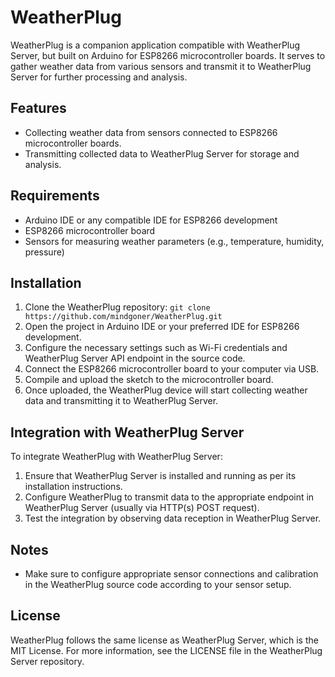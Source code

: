 # WeatherPlug

WeatherPlug is a companion application compatible with WeatherPlug Server, but built on Arduino for ESP8266 microcontroller boards. It serves to gather weather data from various sensors and transmit it to WeatherPlug Server for further processing and analysis.

## Features

- Collecting weather data from sensors connected to ESP8266 microcontroller boards.
- Transmitting collected data to WeatherPlug Server for storage and analysis.

## Requirements

- Arduino IDE or any compatible IDE for ESP8266 development
- ESP8266 microcontroller board
- Sensors for measuring weather parameters (e.g., temperature, humidity, pressure)

## Installation

1. Clone the WeatherPlug repository: `git clone https://github.com/mindgoner/WeatherPlug.git`
2. Open the project in Arduino IDE or your preferred IDE for ESP8266 development.
3. Configure the necessary settings such as Wi-Fi credentials and WeatherPlug Server API endpoint in the source code.
4. Connect the ESP8266 microcontroller board to your computer via USB.
5. Compile and upload the sketch to the microcontroller board.
6. Once uploaded, the WeatherPlug device will start collecting weather data and transmitting it to WeatherPlug Server.

## Integration with WeatherPlug Server

To integrate WeatherPlug with WeatherPlug Server:
1. Ensure that WeatherPlug Server is installed and running as per its installation instructions.
2. Configure WeatherPlug to transmit data to the appropriate endpoint in WeatherPlug Server (usually via HTTP(s) POST request).
3. Test the integration by observing data reception in WeatherPlug Server.

## Notes

- Make sure to configure appropriate sensor connections and calibration in the WeatherPlug source code according to your sensor setup.

## License

WeatherPlug follows the same license as WeatherPlug Server, which is the MIT License. For more information, see the LICENSE file in the WeatherPlug Server repository.
